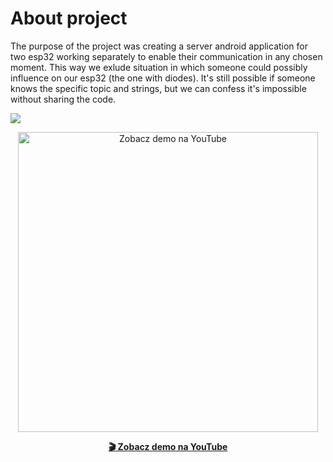 # About project 

The purpose of the project was creating a server android application for two esp32 working separately to enable their communication in any chosen moment. This way we exlude situation in which someone could possibly influence on our esp32 (the one with diodes). It's still possible if someone knows the specific topic and strings, but we can confess it's impossible without sharing the code.  

![](All.jpg)

<p align="center">
  <a href="https://youtu.be/F1ITty9lAGg" target="_blank">
    <img src="https://img.youtube.com/vi/F1ITty9lAGg/0.jpg" alt="Zobacz demo na YouTube" width="480"/>
  </a>
</p>
<p align="center">
  <strong><a href="https://youtu.be/F1ITty9lAGg">🎬 Zobacz demo na YouTube</a></strong>
</p>
